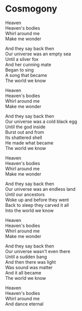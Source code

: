 # Cosmogony  

Heaven  
Heaven's bodies  
Whirl around me  
Make me wonder  

And they say back then  
Our universe was an empty sea  
Until a silver fox  
And her cunning mate  
Began to sing  
A song that became  
The world we know  

Heaven  
Heaven's bodies  
Whirl around me  
Make me wonder  

And they say back then  
Our universe was a cold black egg  
Until the god inside  
Burst out and from  
Its shattered shell  
He made what became  
The world we know  

Heaven  
Heaven's bodies  
Whirl around me  
Make me wonder  

And they say back then  
Our universe was an endless land  
Until our ancestors   
Woke up and before they went  
Back to sleep they carved it all  
Into the world we know  

Heaven  
Heaven's bodies  
Whirl around me  
Make me wonder  

And they say back then  
Our universe wasn't even there  
Until a sudden bang  
And then there was light  
Was sound was matter  
And it all became  
The world we know  

Heaven  
Heaven's bodies  
Whirl around me  
And dance eternal  
